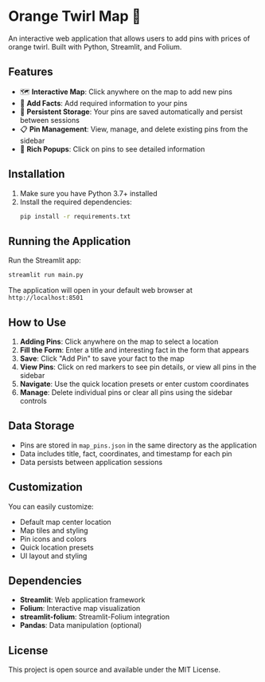 # Orange Twirl Map 📍

An interactive web application that allows users to add pins with prices of orange twirl. Built with Python, Streamlit, and Folium.

## Features

- 🗺️ **Interactive Map**: Click anywhere on the map to add new pins
- 📝 **Add Facts**: Add required information to your pins
- 💾 **Persistent Storage**: Your pins are saved automatically and persist between sessions
- 📋 **Pin Management**: View, manage, and delete existing pins from the sidebar
- 📍 **Rich Popups**: Click on pins to see detailed information

## Installation

1. Make sure you have Python 3.7+ installed
2. Install the required dependencies:
   ```bash
   pip install -r requirements.txt
   ```

## Running the Application

Run the Streamlit app:
```bash
streamlit run main.py
```

The application will open in your default web browser at `http://localhost:8501`

## How to Use

1. **Adding Pins**: Click anywhere on the map to select a location
2. **Fill the Form**: Enter a title and interesting fact in the form that appears
3. **Save**: Click "Add Pin" to save your fact to the map
4. **View Pins**: Click on red markers to see pin details, or view all pins in the sidebar
5. **Navigate**: Use the quick location presets or enter custom coordinates
6. **Manage**: Delete individual pins or clear all pins using the sidebar controls

## Data Storage

- Pins are stored in `map_pins.json` in the same directory as the application
- Data includes title, fact, coordinates, and timestamp for each pin
- Data persists between application sessions

## Customization

You can easily customize:
- Default map center location
- Map tiles and styling
- Pin icons and colors
- Quick location presets
- UI layout and styling

## Dependencies

- **Streamlit**: Web application framework
- **Folium**: Interactive map visualization
- **streamlit-folium**: Streamlit-Folium integration
- **Pandas**: Data manipulation (optional)

## License

This project is open source and available under the MIT License.

